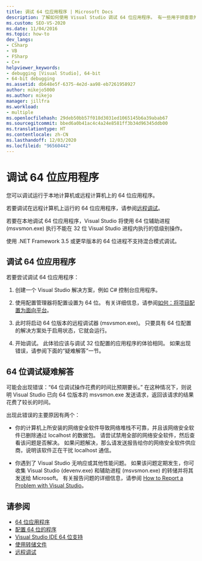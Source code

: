 ```yaml
---
title: 调试 64 位应用程序 | Microsoft Docs
description: 了解如何使用 Visual Studio 调试 64 位应用程序。 有一些用于排查意外调试延迟的提示。
ms.custom: SEO-VS-2020
ms.date: 11/04/2016
ms.topic: how-to
dev_langs:
- CSharp
- VB
- FSharp
- C++
helpviewer_keywords:
- debugging [Visual Studio], 64-bit
- 64-bit debugging
ms.assetid: db648e5f-6375-4e2d-aa98-eb7261958927
author: mikejo5000
ms.author: mikejo
manager: jillfra
ms.workload:
- multiple
ms.openlocfilehash: 29deb50bb57f018d3031ed1065145b6a39abab67
ms.sourcegitcommit: bbed6a0b41ac4c4a24e8581ff3b34d96345ddb00
ms.translationtype: HT
ms.contentlocale: zh-CN
ms.lasthandoff: 12/03/2020
ms.locfileid: "96560442"
---
```

# <a name="debug-64-bit-applications"></a>调试 64 位应用程序
您可以调试运行于本地计算机或远程计算机上的 64 位应用程序。

 若要调试在远程计算机上运行的 64 位应用程序，请参阅[远程调试](../debugger/remote-debugging.md)。

 若要在本地调试 64 位应用程序，Visual Studio 将使用 64 位辅助进程 (msvsmon.exe) 执行不能在 32 位 Visual Studio 进程内执行的低级别操作。

 使用 .NET Framework 3.5 或更早版本的 64 位进程不支持混合模式调试。

## <a name="debug-a-64-bit-application"></a>调试 64 位应用程序
 若要尝试调试 64 位应用程序：

1. 创建一个 Visual Studio 解决方案，例如 C# 控制台应用程序。

2. 使用配置管理器将配置设置为 64 位。 有关详细信息，请参阅[如何：将项目配置为面向平台](../ide/how-to-configure-projects-to-target-platforms.md)。

3. 此时将启动 64 位版本的远程调试器 (msvsmon.exe)。 只要具有 64 位配置的解决方案处于启用状态，它就会运行。

4. 开始调试。 此体验应该与调试 32 位配置的应用程序的体验相同。 如果出现错误，请参阅下面的“疑难解答”一节。

## <a name="troubleshooting-64-bit-debugging"></a>64 位调试疑难解答
 可能会出现错误：“64 位调试操作花费的时间比预期要长。” 在这种情况下，则说明 Visual Studio 已向 64 位版本的 msvsmon.exe 发送请求，返回该请求的结果花费了较长的时间。

 出现此错误的主要原因有两个：

- 你的计算机上所安装的网络安全软件导致网络堆栈不可靠，并且该网络安全软件已删除通过 localhost 的数据包。 请尝试禁用全部的网络安全软件，然后查看该问题是否解决。 如果问题解决，那么请发送报告给你的网络安全软件供应商，说明该软件正在干扰 localhost 通信。

- 你遇到了 Visual Studio 无响应或其他性能问题。 如果该问题定期发生，你可收集 Visual Studio (devenv.exe) 和辅助进程 (msvsmon.exe) 的转储并将其发送给 Microsoft。 有关报告问题的详细信息，请参阅 [How to Report a Problem with Visual Studio](../ide/how-to-report-a-problem-with-visual-studio.md)。

## <a name="see-also"></a>请参阅

- [64 位应用程序](/dotnet/framework/64-bit-apps)
- [配置 64 位的程序](/cpp/build/configuring-programs-for-64-bit-visual-cpp)
- [Visual Studio IDE 64 位支持](../ide/visual-studio-ide-64-bit-support.md)
- [使用转储文件](../debugger/using-dump-files.md)
- [远程调试](../debugger/remote-debugging.md)